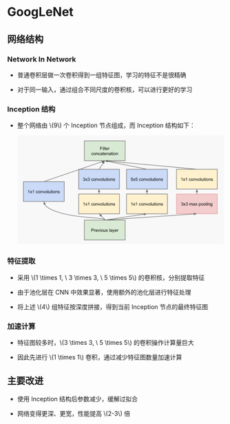 <script type="text/javascript" src="http://cdn.mathjax.org/mathjax/latest/MathJax.js?config=default"></script>

# GoogLeNet

## 网络结构

### Network In Network

- 普通卷积层做一次卷积得到一组特征图，学习的特征不是很精确

- 对于同一输入，通过组合不同尺度的卷积核，可以进行更好的学习

### Inception 结构

- 整个网络由 \\(9\\) 个 Inception 节点组成，而 Inception 结构如下：

	![img](images/googlenet.png)

### 特征提取

- 采用 \\(1 \times 1, \ 3 \times 3, \ 5 \times 5\\) 的卷积核，分别提取特征

- 由于池化层在 CNN 中效果显著，使用额外的池化层进行特征处理

- 将上述 \\(4\\) 组特征按深度拼接，得到当前 Inception 节点的最终特征图

### 加速计算

- 特征图较多时，\\(3 \times 3, \ 5 \times 5\\) 的卷积操作计算量巨大

- 因此先进行 \\(1 \times 1\\) 卷积，通过减少特征图数量加速计算

## 主要改进

- 使用 Inception 结构后参数减少，缓解过拟合

- 网络变得更深、更宽，性能提高 \\(2-3\\) 倍